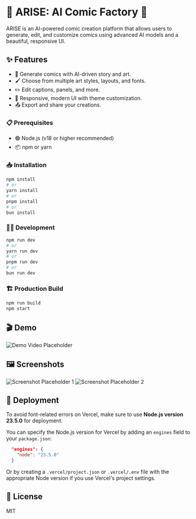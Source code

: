 # 🚀 ARISE: AI Comic Factory 🎨

ARISE is an AI-powered comic creation platform that allows users to generate, edit, and customize comics using advanced AI models and a beautiful, responsive UI.

## ✨ Features

- 🤖 Generate comics with AI-driven story and art.
- 🖌️ Choose from multiple art styles, layouts, and fonts.
- ✏️ Edit captions, panels, and more.
- 📱 Responsive, modern UI with theme customization.
- 📤 Export and share your creations.

### 📋 Prerequisites

- 🟢 Node.js (v18 or higher recommended)
- 📦 npm or yarn

### 📥 Installation

```bash
npm install
# or
yarn install
# or
pnpm install
# or
bun install
```

### 🧑‍💻 Development

```bash
npm run dev
# or
yarn run dev
# or
pnpm run dev
# or
bun run dev
```

### 🏗️ Production Build

```bash
npm run build
npm start
```

## 🎬 Demo

<!-- TODO: Add demo video here -->

![Demo Video Placeholder](./demo-video-placeholder.gif)

## 🖼️ Screenshots

<!-- TODO: Add screenshots here -->

![Screenshot Placeholder 1](./screenshot-placeholder-1.png)
![Screenshot Placeholder 2](./screenshot-placeholder-2.png)

## 🚀 Deployment

To avoid font-related errors on Vercel, make sure to use **Node.js version 23.5.0** for deployment.

You can specify the Node.js version for Vercel by adding an `engines` field to your `package.json`:

```json
  "engines": {
    "node": "23.5.0"
  }
```

Or by creating a `.vercel/project.json` or `.vercel/.env` file with the appropriate Node version if you use Vercel's project settings.

## 📄 License

MIT
